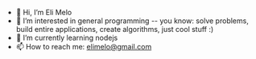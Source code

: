- 👋 Hi, I’m Eli Melo
- 👀 I’m interested in general programming -- you know: solve problems, build entire applications, create algorithms, just cool stuff :)
- 🌱 I’m currently learning nodejs
- 📫 How to reach me: elimelo@gmail.com

<!---
eliisrael/eliisrael is a ✨ special ✨ repository because its `README.md` (this file) appears on your GitHub profile.
You can click the Preview link to take a look at your changes.
--->
